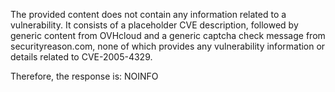 The provided content does not contain any information related to a vulnerability. It consists of a placeholder CVE description, followed by generic content from OVHcloud and a generic captcha check message from securityreason.com, none of which provides any vulnerability information or details related to CVE-2005-4329.

Therefore, the response is: NOINFO